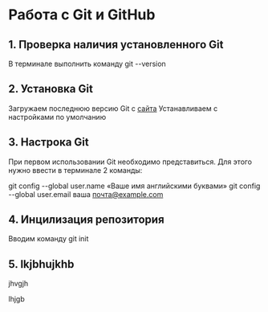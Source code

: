 # Работа с Git и GitHub
## 1. Проверка наличия установленного Git
В терминале выполнить команду git --version

## 2. Установка Git
Загружаем последнюю версию Git с [сайта](https://git-scm.com/downloads)
Устанавливаем с настройками по умолчанию
## 3. Настрока Git
При первом использовании Git необходимо представиться.
Для этого нужно ввести в терминале 2 команды:

git config --global user.name «Ваше имя английскими буквами»
git config --global user.email ваша почта@example.com
## 4. Инцилизация репозитория
Вводим команду git init
## 5. lkjbhujkhb
jhvgjh

lhjgb

